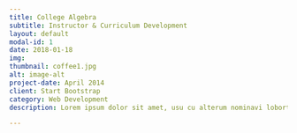 ```yaml
---
title: College Algebra
subtitle: Instructor & Curriculum Development
layout: default
modal-id: 1
date: 2018-01-18
img: 
thumbnail: coffee1.jpg
alt: image-alt
project-date: April 2014
client: Start Bootstrap
category: Web Development
description: Lorem ipsum dolor sit amet, usu cu alterum nominavi lobortis. At duo novum diceret. Tantas apeirian vix et, usu sanctus postulant inciderint ut, populo diceret necessitatibus in vim. Cu eum dicam feugiat noluisse.

---
```

